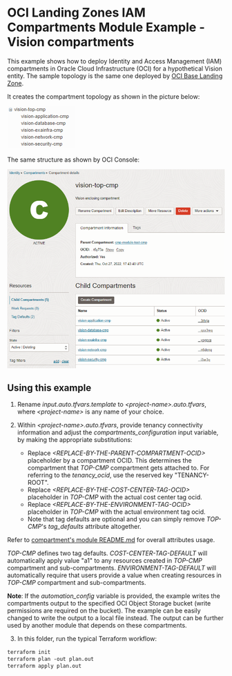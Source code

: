 # OCI Landing Zones IAM Compartments Module Example - Vision compartments

This example shows how to deploy Identity and Access Management (IAM) compartments in Oracle Cloud Infrastructure (OCI) for a hypothetical Vision entity. The sample topology is the same one deployed by [OCI Base Landing Zone](https://github.com/oci-landing-zones/oci-base-landing-zone). 

It creates the compartment topology as shown in the picture below:

![Compartments Topology](./images/compartments_tree.PNG)

The same structure as shown by OCI Console:

![Compartments](./images/compartments.PNG)

## Using this example
1. Rename *input.auto.tfvars.template* to *\<project-name\>.auto.tfvars*, where *\<project-name\>* is any name of your choice.

2. Within *\<project-name\>.auto.tfvars*, provide tenancy connectivity information and adjust the *compartments_configuration* input variable, by making the appropriate substitutions:
   - Replace *\<REPLACE-BY-THE-PARENT-COMPARTMENT-OCID\>* placeholder by a compartment OCID. This determines the compartment that *TOP-CMP* compartment gets attached to. For referring to the *tenancy_ocid*, use the reserved key "TENANCY-ROOT".
   - Replace *\<REPLACE-BY-THE-COST-CENTER-TAG-OCID\>* placeholder in *TOP-CMP* with the actual cost center tag ocid.
   - Replace *\<REPLACE-BY-THE-ENVIRONMENT-TAG-OCID\>* placeholder in *TOP-CMP* with the actual environment tag ocid.
   - Note that tag defaults are optional and you can simply remove *TOP-CMP*'s *tag_defaults* attribute altogether.

Refer to [compartment's module README.md](../../README.md) for overall attributes usage.

*TOP-CMP* defines two tag defaults. *COST-CENTER-TAG-DEFAULT* will automatically apply value "a1" to any resources created in *TOP-CMP* compartment and  sub-compartments. *ENVIRONMENT-TAG-DEFAULT* will automatically require that users provide a value when creating resources in *TOP-CMP* compartment and sub-compartments.

**Note**: If the *automation_config* variable is provided, the example writes the compartments output to the specified OCI Object Storage bucket (write permissions are required on the bucket). The example can be easily changed to write the output to a local file instead. The output can be further used by another module that depends on these compartments.

3. In this folder, run the typical Terraform workflow:
```
terraform init
terraform plan -out plan.out
terraform apply plan.out
```